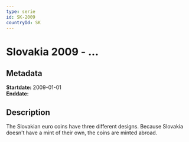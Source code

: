 ```yaml
---
type: serie
id: SK-2009
countryId: SK
---
```


# Slovakia 2009 - ...

## Metadata

**Startdate:** 2009-01-01\
**Enddate:**

## Description

The Slovakian euro coins have three different designs. Because Slovakia doesn't have a mint of their own, the coins are minted abroad.

